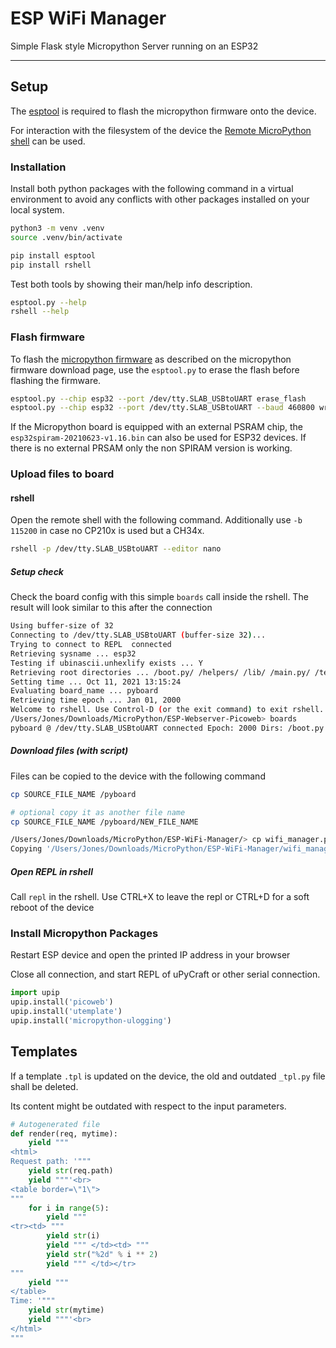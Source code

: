 # ESP WiFi Manager

Simple Flask style Micropython Server running on an ESP32


-----------------------


## Setup

The [esptool](https://github.com/espressif/esptool) is required to flash the
micropython firmware onto the device.

For interaction with the filesystem of the device the
[Remote MicroPython shell](https://github.com/dhylands/rshell) can be used.

### Installation

Install both python packages with the following command in a virtual
environment to avoid any conflicts with other packages installed on your local
system.

```bash
python3 -m venv .venv
source .venv/bin/activate

pip install esptool
pip install rshell
```

Test both tools by showing their man/help info description.

```bash
esptool.py --help
rshell --help
```

### Flash firmware

To flash the [micropython firmware](https://micropython.org/download/) as
described on the micropython firmware download page, use the `esptool.py` to
erase the flash before flashing the firmware.

```bash
esptool.py --chip esp32 --port /dev/tty.SLAB_USBtoUART erase_flash
esptool.py --chip esp32 --port /dev/tty.SLAB_USBtoUART --baud 460800 write_flash -z 0x1000 esp32-20210623-v1.16.bin
```

If the Micropython board is equipped with an external PSRAM chip, the
`esp32spiram-20210623-v1.16.bin` can also be used for ESP32 devices. If there
is no external PRSAM only the non SPIRAM version is working.

### Upload files to board

#### rshell

Open the remote shell with the following command. Additionally use `-b 115200`
in case no CP210x is used but a CH34x.

```bash
rshell -p /dev/tty.SLAB_USBtoUART --editor nano
```

##### Setup check

Check the board config with this simple `boards` call inside the rshell. The
result will look similar to this after the connection

```bash
Using buffer-size of 32
Connecting to /dev/tty.SLAB_USBtoUART (buffer-size 32)...
Trying to connect to REPL  connected
Retrieving sysname ... esp32
Testing if ubinascii.unhexlify exists ... Y
Retrieving root directories ... /boot.py/ /helpers/ /lib/ /main.py/ /templates/ /wifi-secure.json/ /winbond.py/
Setting time ... Oct 11, 2021 13:15:24
Evaluating board_name ... pyboard
Retrieving time epoch ... Jan 01, 2000
Welcome to rshell. Use Control-D (or the exit command) to exit rshell.
/Users/Jones/Downloads/MicroPython/ESP-Webserver-Picoweb> boards
pyboard @ /dev/tty.SLAB_USBtoUART connected Epoch: 2000 Dirs: /boot.py /static /templates /wifi_manager.py /pyboard/boot.py /pyboard/static /pyboard/templates /pyboard/wifi_manager.py
```

##### Download files (with script)

Files can be copied to the device with the following command

```bash
cp SOURCE_FILE_NAME /pyboard

# optional copy it as another file name
cp SOURCE_FILE_NAME /pyboard/NEW_FILE_NAME
```

```bash
/Users/Jones/Downloads/MicroPython/ESP-WiFi-Manager/> cp wifi_manager.py /pyboard
Copying '/Users/Jones/Downloads/MicroPython/ESP-WiFi-Manager/wifi_manager.py' to '/pyboard/wifi_manager.py' ...
```

##### Open REPL in rshell

Call `repl` in the rshell. Use CTRL+X to leave the repl or CTRL+D for a soft
reboot of the device

### Install Micropython Packages

Restart ESP device and open the printed IP address in your browser

Close all connection, and start REPL of uPyCraft or other serial connection.

```python
import upip
upip.install('picoweb')
upip.install('utemplate')
upip.install('micropython-ulogging')
```

## Templates

If a template `.tpl` is updated on the device, the old and outdated `_tpl.py`
file shall be deleted.

Its content might be outdated with respect to the input parameters.

```python
# Autogenerated file
def render(req, mytime):
    yield """
<html>
Request path: '"""
    yield str(req.path)
    yield """'<br>
<table border=\"1\">
"""
    for i in range(5):
        yield """
<tr><td> """
        yield str(i)
        yield """ </td><td> """
        yield str("%2d" % i ** 2)
        yield """ </td></tr>
"""
    yield """
</table>
Time: '"""
    yield str(mytime)
    yield """'<br>
</html>
"""
```
